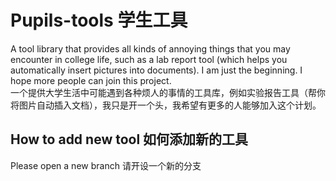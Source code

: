 # Pupils-tools 学生工具
A tool library that provides all kinds of annoying things that you may encounter in college life, such as a lab report tool (which helps you automatically insert pictures into documents). I am just the beginning. I hope more people can join this project.  
一个提供大学生活中可能遇到各种烦人的事情的工具库，例如实验报告工具（帮你将图片自动插入文档），我只是开一个头，我希望有更多的人能够加入这个计划。
## How to add new tool 如何添加新的工具
Please open a new branch
请开设一个新的分支
